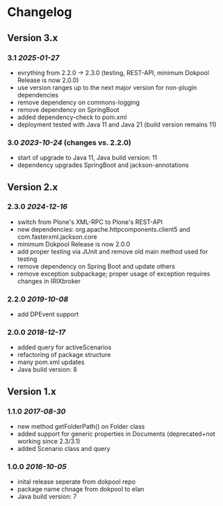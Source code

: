 # Changelog

## Version 3.x

### 3.1 *2025-01-27*

 - evrything from 2.2.0 -> 2.3.0 (testing, REST-API,  minimum Dokpool Release is now 2.0.0)
 - use version ranges up to the next major version for non-plugin dependencies
 - remove dependency on commons-logging
 - remove dependency on SpringBoot
 - added dependency-check to pom.xml
 - deployment tested with Java 11 and Java 21 (build version remains 11)

### 3.0 *2023-10-24* (changes vs. 2.2.0)

 - start of upgrade to Java 11, Java build version: 11
 - dependency upgrades SpringBoot and jackson-annotations

## Version 2.x

### 2.3.0 *2024-12-16*

 - switch from Plone's XML-RPC to Plone's REST-API
 - new dependencies: org.apache.httpcomponents.client5 and com.fasterxml.jackson.core
 - minimum Dokpool Release is now 2.0.0
 - add proper testing via JUnit and remove old main method used for testing
 - remove dependency on Spring Boot and update others
 - remove exception subpackage; proper usage of exception requires changes in IRIXbroker

### 2.2.0 *2019-10-08*

 - add DPEvent support

### 2.0.0 *2018-12-17*

 - added query for activeScenarios
 - refactoring of package structure
 - many pom.xml updates
 - Java build version: 8

## Version 1.x

### 1.1.0 *2017-08-30*

 - new method getFolderPath() on Folder class
 - added support for generic properties in Documents (deprecated+not working since 2.3/3.1)
 - added Scenario class and query

### 1.0.0 *2016-10-05*

 - inital release seperate from dokpool repo
 - package name chnage from dokpool to elan
 - Java build version: 7
